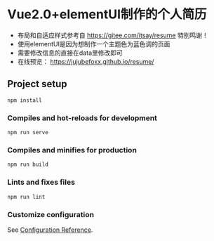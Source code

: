 # Vue2.0+elementUI制作的个人简历

- 布局和自适应样式参考自 https://gitee.com/itsay/resume 特别鸣谢！
- 使用elementUI是因为想制作一个主题色为蓝色调的页面
- 需要修改信息的直接在data里修改即可
- 在线预览： https://jujubefoxx.github.io/resume/

## Project setup
```
npm install
```

### Compiles and hot-reloads for development
```
npm run serve
```

### Compiles and minifies for production
```
npm run build
```

### Lints and fixes files
```
npm run lint
```

### Customize configuration
See [Configuration Reference](https://cli.vuejs.org/config/).
